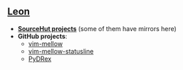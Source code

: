 ## [Leon](https://adigitoleo.srht.site/about-me/)

- [**SourceHut projects**](https://sr.ht/projects/~adigitoleo/) (some of them have mirrors here)
- **GitHub projects**:
    - [vim-mellow](https://github.com/adigitoleo/vim-mellow)
    - [vim-mellow-statusline](https://github.com/adigitoleo/vim-mellow-statusline)
    - [PyDRex](https://github.com/seismic-anisotropy/PyDRex)

